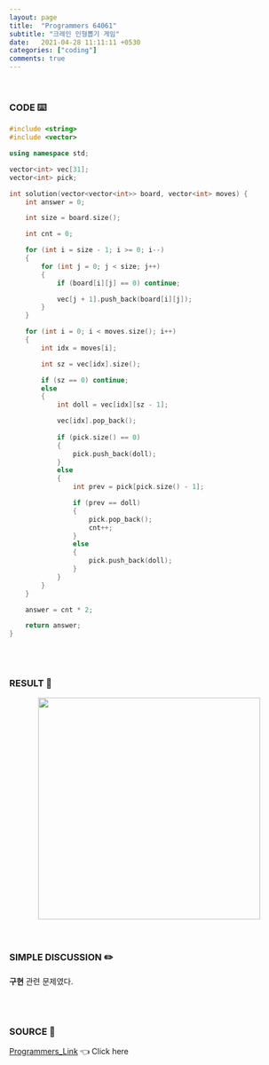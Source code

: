 ```yaml
---
layout: page
title:  "Programmers 64061"
subtitle: "크레인 인형뽑기 게임"
date:   2021-04-28 11:11:11 +0530
categories: ["coding"]
comments: true
---
```


<br>

### CODE ⌨️

```c++
#include <string>
#include <vector>

using namespace std;

vector<int> vec[31];
vector<int> pick;

int solution(vector<vector<int>> board, vector<int> moves) {
    int answer = 0;

    int size = board.size();

    int cnt = 0;

    for (int i = size - 1; i >= 0; i--)
    {
        for (int j = 0; j < size; j++)
        {
            if (board[i][j] == 0) continue;

            vec[j + 1].push_back(board[i][j]);
        }
    }

    for (int i = 0; i < moves.size(); i++)
    {
        int idx = moves[i];

        int sz = vec[idx].size();

        if (sz == 0) continue;
        else
        {
            int doll = vec[idx][sz - 1];

            vec[idx].pop_back();
            
            if (pick.size() == 0)
            {
                pick.push_back(doll);
            }
            else
            {
                int prev = pick[pick.size() - 1];

                if (prev == doll)
                {
                    pick.pop_back();
                    cnt++;
                }
                else
                {
                    pick.push_back(doll);
                }
            }
        }
    }

    answer = cnt * 2;

    return answer;
}
```  

<br>
<br>

### RESULT 💛

<img src="{{ '/assets/programmers/p64061r.jpg' }}" style="width: 400px; height: auto; margin-left: auto; margin-right: auto; display: block;">  

<br>
<br>

### SIMPLE DISCUSSION ✏️

**구현** 관련 문제였다.  

<br>
<br>

### SOURCE 💎

[Programmers_Link][link] 👈 Click here  

<br>

<script src="https://utteranc.es/client.js"
        repo="DCherish/DCherish.github.io"
        issue-term="pathname"
        theme="boxy-light"
        crossorigin="anonymous"
        async>
</script>

[link]: https://programmers.co.kr/learn/courses/30/lessons/64061